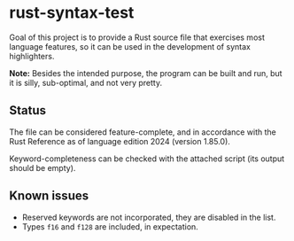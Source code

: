 rust-syntax-test
================

Goal of this project is to provide a Rust source file that exercises most
language features, so it can be used in the development of syntax
highlighters.

**Note:** Besides the intended purpose, the program can be built and run,
but it is silly, sub-optimal, and not very pretty.


## Status ##

The file can be considered feature-complete, and in accordance with the Rust
Reference as of language edition 2024 (version 1.85.0).

Keyword-completeness can be checked with the attached script (its output
should be empty).


## Known issues ##

- Reserved keywords are not incorporated, they are disabled in the list.
- Types `f16` and `f128` are included, in expectation.
